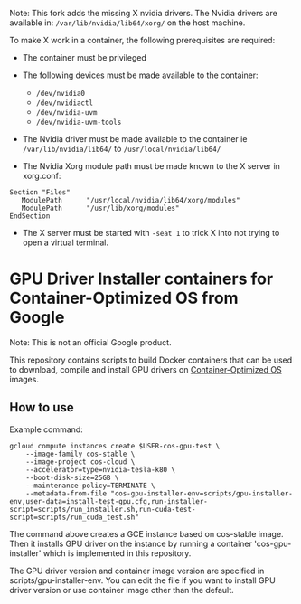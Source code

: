 Note: This fork adds the missing X nvidia drivers. The Nvidia drivers are available in: `/var/lib/nvidia/lib64/xorg/` on the host machine. 

To make X work in a container, the following prerequisites are required:

- The container must be privileged
- The following devices must be made available to the container:

    - `/dev/nvidia0`
    - `/dev/nvidiactl`
    - `/dev/nvidia-uvm`
    - `/dev/nvidia-uvm-tools`
 - The Nvidia driver must be made available to the container ie `/var/lib/nvidia/lib64/` to `/usr/local/nvidia/lib64/`
 - The Nvidia Xorg module path must be made known to the X server in xorg.conf:
 ```
Section "Files"
    ModulePath      "/usr/local/nvidia/lib64/xorg/modules"
    ModulePath      "/usr/lib/xorg/modules"
EndSection
 ```
 - The X server must be started with `-seat 1` to trick X into not trying to open a virtual terminal.

# GPU Driver Installer containers for Container-Optimized OS from Google

Note: This is not an official Google product.

This repository contains scripts to build Docker containers that can be used to
download, compile and install GPU drivers on
[Container-Optimized OS](https://cloud.google.com/container-optimized-os/) images.

## How to use

Example command:
``` shell
gcloud compute instances create $USER-cos-gpu-test \
    --image-family cos-stable \
    --image-project cos-cloud \
    --accelerator=type=nvidia-tesla-k80 \
    --boot-disk-size=25GB \
    --maintenance-policy=TERMINATE \
    --metadata-from-file "cos-gpu-installer-env=scripts/gpu-installer-env,user-data=install-test-gpu.cfg,run-installer-script=scripts/run_installer.sh,run-cuda-test-script=scripts/run_cuda_test.sh"
```

The command above creates a GCE instance based on cos-stable image. Then it
installs GPU driver on the instance by running a container 'cos-gpu-installer'
which is implemented in this repository.

The GPU driver version and container image version are specified in
scripts/gpu-installer-env. You can edit the file if you want to install
GPU driver version or use container image other than the default.
